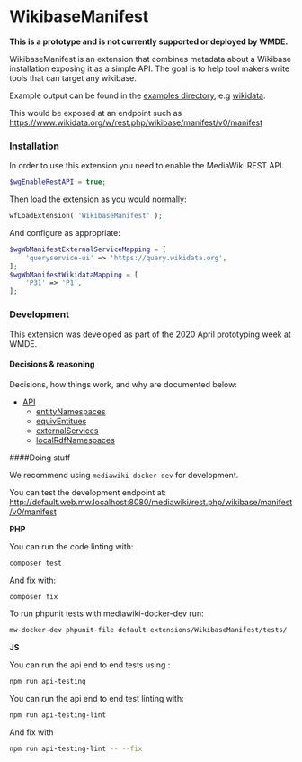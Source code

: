 # WikibaseManifest

**__This is a prototype and is not currently supported or deployed by WMDE.__**

WikibaseManifest is an extension that combines metadata about a Wikibase installation exposing it as a simple API.
The goal is to help tool makers write tools that can target any wikibase.

Example output can be found in the [examples directory](/docs/examples), e.g [wikidata](/docs/examples/wikidata.json).

This would be exposed at an endpoint such as https://www.wikidata.org/w/rest.php/wikibase/manifest/v0/manifest

### Installation

In order to use this extension you need to enable the MediaWiki REST API.

```php
$wgEnableRestAPI = true;
```

Then load the extension as you would normally:

```php
wfLoadExtension( 'WikibaseManifest' );
```

And configure as appropriate:

```php
$wgWbManifestExternalServiceMapping = [
	'queryservice-ui' => 'https://query.wikidata.org',
];
$wgWbManifestWikidataMapping = [
	'P31' => 'P1',
];
```

### Development

This extension was developed as part of the 2020 April prototyping week at WMDE.

#### Decisions & reasoning

Decisions, how things work, and why are documented below:

 - [API](/docs/api.md)
   - [entityNamespaces](/docs/entityNamespaces.md)
   - [equivEntitues](/docs/equivEntitues.md)
   - [externalServices](/docs/externalServices.md)
   - [localRdfNamespaces](/docs/localRdfNamespaces.md)

####Doing stuff

We recommend using `mediawiki-docker-dev` for development.

You can test the development endpoint at:
http://default.web.mw.localhost:8080/mediawiki/rest.php/wikibase/manifest/v0/manifest

**PHP**

You can run the code linting with:
```sh
composer test
```

And fix with:
```sh
composer fix
```

To run phpunit tests with mediawiki-docker-dev run:
```sh
mw-docker-dev phpunit-file default extensions/WikibaseManifest/tests/
```

**JS**

You can run the api end to end tests using :
```sh
npm run api-testing
```

You can run the api end to end test linting with:
```sh
npm run api-testing-lint
```

And fix with
```sh
npm run api-testing-lint -- --fix
```
